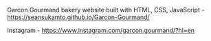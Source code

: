 Garcon Gourmand bakery website built with HTML, CSS, JavaScript - https://seansukamto.github.io/Garcon-Gourmand/

Instagram - https://www.instagram.com/garcon.gourmand/?hl=en


